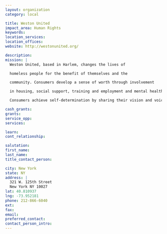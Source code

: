 ```yaml
---
layout: organization
category: local

title: Weston United
impact_area: Human Rights
keywords: 
location_services: 
location_offices: 
website: http://westonunited.org/

description: 
mission: |
  Weston United, based in Harlem, changes the lives of

  homeless people for the benefit of themselves and the

  community. Consumers develop a sense of worth through involvement

  in housing, social support, training and employment and mental health services.

  Consumers achieve self-determination by sharing their vision and voice in the rehabilitation process.

cash_grants: 
grants: 
service_opp: 
services: 

learn: 
cont_relationship: 

salutation: 
first_name: 
last_name: 
title_contact_person: 

city: New York
state: NY
address: |
  321 W. 125th Street  
  New York NY 10027
lat: 40.810937
lng: -73.952181
phone: 212-866-6040
ext: 
fax: 
email: 
preferred_contact: 
contact_person_intro: 
---
```

